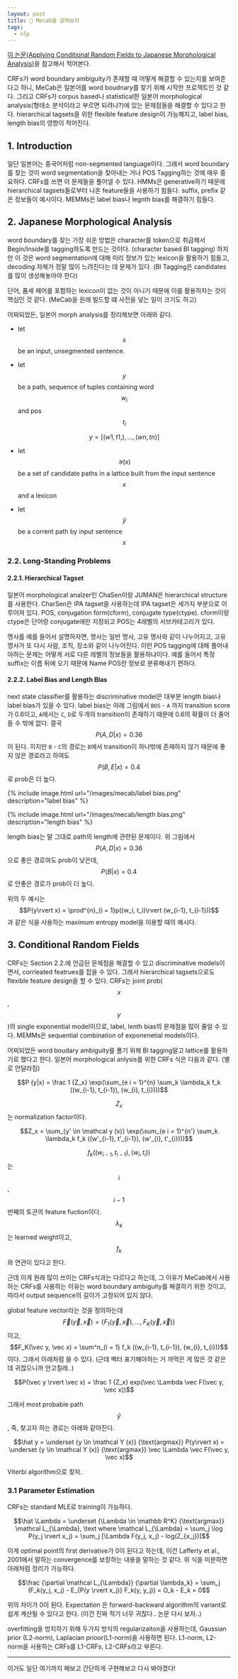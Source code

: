 ```yaml
---
layout: post
title: 🔪 Mecab을 살펴보자
tags:
  - nlp
---
```


[이 논문(Applying Conditional Random Fields to Japanese Morphological Analysis)](https://www.aclweb.org/anthology/W04-3230.pdf)을 참고해서 적어본다.

CRFs가 word boundary ambiguity가 존재할 때 어떻게 해결할 수 있는지를 보여준다고 하니, MeCab은 일본어를 word boudnary를 찾기 위해 시작한 프로젝트인 것 같다. 그리고 CRFs가 corpus based나 statistical한 일본어 morphological analysis(형태소 분석이라고 부르면 되려나?)에 있는 문제점들을 해결할 수 있다고 한다. hierarchical tagsets을 위한 flexible feature design이 가능해지고, label bias, length bias의 영향이 적어진다.

## 1. Introduction

일단 일본어는 중국어처럼 non-segmented language이다. 그래서 word boundary를 찾는 것이 word segmentation을 찾아내는 거나 POS Tagging하는 것에 매우 중요하다. CRFs를 쓰면 이 문제들을 풀어낼 수 있다. HMMs은 generative하기 때문에 hierarchical tagsets들로부터 나온 feature들을 사용하기 힘들다. suffix, prefix 같은 정보들이 예시이다. MEMMs은 label bias나 legnth bias를 해결하기 힘들다.

## 2. Japanese Morphological Analysis

word boundary를 찾는 가장 쉬운 방법은 character를 token으로 취급해서 Begin/Inside를 tagging하도록 만드는 것이다. (character based BI tagging) 하지만 이 것은 word segmentation에 대해 미리 정보가 있는 lexicon을 활용하기 힘들고, decoding 자체가 정말 많이 느려진다는 데 문제가 있다. (BI Tagging은 candidates를 많이 생성해놓아야 한다)

단어, 품세 페어를 포함하는 lexicon이 없는 것이 아니기 때문에 이를 활용하자는 것이 핵심인 것 같다. (MeCab을 원래 빌드할 떄 사전을 넣는 일이 크기도 하고)

어찌되었든, 일본어 morph analysis를 정리해보면 아래와 같다.

* let $$x$$ be an input, unsegmented sentence.
* let $$y$$ be a path, sequence of tuples containing word $$w_i$$ and pos $$t_i$$

  $$y = [(w1, t1,), ..., (wn, tn)]$$
* let $$\mathcal Y(x)$$ be a set of candidate paths in a lattice built from the input sentence $$x$$ and a lexicon
* let $$\hat y$$ be a corrent path by input sentence $$x$$

### 2.2. Long-Standing Problems

#### 2.2.1. Hierarchical Tagset

일본어 morphological analzer인 ChaSen이랑 JUMAN은 hierarchical structure를 사용한다. CharSen은 IPA tagset을 사용하는데 IPA tagset은 세가지 부분으로 이루어져 있다. POS, conjugation form(cform), conjugate type(ctype). cform이랑 ctype은 단어랑 conjugate에만 지정되고 POS는 4레벨의 서브카테고리가 있다.

명사를 예를 들어서 설명하자면, 명사는 일반 명사, 고유 명사와 같이 나누어지고, 고유명사가 또 다시 사람, 조직, 장소와 같이 나누어진다. 이런 POS tagging에 대해 풀어내야하는 문제는 어떻게 서로 다른 레벨의 정보들을 활용하냐이다. 예를 들어서 특정 suffix는 이름 뒤에 오기 때문에 Name POS란 정보로 분류해내기 편하다.

#### 2.2.2. Label Bias and Length BIas

next state classifier를 활용하는 discriminative model은 대부분 length bias나 label bias가 있을 수 있다. label bias는 아래 그림에서 `BOS` - `A` 까지 transition score가 0.6이고, `A`에서는 `C`, `D`로 두개의 transition이 존재하기 때문에 0.6의 확률이 더 줄어들 수 밖에 없다. 결국 $$P(A, D\rvert x) = 0.36$$이 된다. 히지만 `B` - `C`의 경로는 `B`에서 transition이 하나밖에 존재하지 않기 때문에 좋지 않은 경로라고 하여도 $$P(B, E \rvert x) = 0.4$$로 prob은 더 높다.

{% include image.html url="/images/mecab/label bias.png" description="label bias" %}

{% include image.html url="/images/mecab/length bias.png" description="length bias" %}

length bias는 말 그대로 path의 length에 관련된 문제이다. 위 그림에서 $$P(A, D \rvert x) = 0.36$$으로 좋은 경로여도 prob이 낮은데, $$P(B\rvert x) = 0.4$$로 안좋은 경로가 prob이 더 높다.

위의 두 예시는 $$P(y\rvert x) = \prod^{n}_{i = 1}p((w_i, t_i)\rvert (w_{i-1}, t_{i-1}))$$과 같은 식을 사용하는 maximum entropy model을 이용할 때의 예시다.

## 3. Conditional Random Fields

CRFs는 Section 2.2.에 언급된 문제점을 해결할 수 있고 discriminative models이면서, corrleated featrues를 잡을 수 있다. 그래서 hierarchical tagsets으로도 flexible feature design을 할 수 있다. CRFs는 joint prob($$x$$, $$y$$)의 single exponential model이므로, label, lenth bias의 문제점을 많이 줄일 수 있다. MEMMs은 sequential combination of exponenetial models이다.

어찌되었든 word boudary ambiguity를 풀기 위해 BI tagging말고 lattice를 활용하기로 했다고 한다. 일본어 morphological anlysis를 위한 CRFs 식은 다음과 같다. (별로 안달라짐)

$$P (y|x) = \frac 1 {Z_x} \exp(\sum_{e i = 1}^{n} \sum_k \lambda_k f_k ((w_{i-1}, t_{i-1}), (w_{i}, t_{i})))$$

$$Z_x$$는 normalization factor이다.

$$Z_x = \sum_{y' \in \mathcal y (x)} \exp(\sum_{e i = 1}^{n'} \sum_k \lambda_k f_k ((w'_{i-1}, t'_{i-1}), (w'_{i}, t'_{i})))$$

$$f_k ((w_{i-1}, t_{i-1}), (w_{i}, t_{i}))$$는 $$i$$, $$i - 1$$번째의 토큰의 feature fuction이다. $$\lambda_k$$는 learned weight이고, $$f_k$$와 연관이 있다고 한다.

근데 이게 원래 많이 쓰이는 CRFs식과는 다르다고 하는데, 그 이유가 MeCab에서 사용하는 CRFs를 사용하는 이유는 word boundary ambiguity를 해결하기 위한 것이고, 따라서 output sequence의 길이가 고정되어 있지 않다.

global feature vector라는 것을 정의하는데 $$\vec F(\vec y, \vec x) = \{F_1 (\vec y, \vec x), ... ,F_K(\vec y, \vec x)\}$$이고, $$F_K(\vec y, \vec x) = \sum^n_{i = 1} f_k ((w_{i-1}, t_{i-1}), (w_{i}, t_{i}))$$이다. 그래서 아래처럼 쓸 수 있다. (근데 벡터 표기해야하는 거 까먹은 게 많은 것 같은데 귀찮으니까 안고칠래..)

$$P(\vec y \rvert \vec x) = \frac 1 {Z_x} exp(\vec \Lambda \vec F(\vec y, \vec x))$$

그래서 most probable path $$\hat y$$, 즉, 찾고자 하는 경로는 아래와 같아진다.

$$\hat y = \underset {y \in \mathcal Y (x)} {\text{argmax}} P(y\rvert x) = \underset {y \in \mathcal Y (x)} {\text{argmax}} \vec \Lambda \vec F(\vec y, \vec x)$$

Viterbi algorithm으로 찾자.

### 3.1 Parameter Estimation

CRFs는 standard MLE로 training이 가능하다.

$$\hat \Lambda = \underset {\Lambda \in \mathbb R^K} {\text{argmax}} \mathcal L_{\Lambda}, \text where \mathcal L_{\Lambda} = \sum_j \log P(y_j \rvert x_j) = \sum_j [\Lambda F(y_j, x_j) - log(Z_{x_j})]$$

이게 optimal point의 first derivative가 0이 된다고 하는데, 이건 Lafferty et al., 2001에서 말하는 convergence를 보장하는 내용을 말하는 것 같다. 위 식을 미분하면 아래처럼 정리가 가능하다.

$$\frac {\partial \mathcal L_{\Lambda}} {\partial \lambda_k}  = \sum_j (F_k(y_j, x_j) - E_{P(y \rvert x_j)} F_k(y, y_j)) = O_k - E_k = 0$$

위의 차이가 0이 된다. Expectation 은 forward-backward algorithm의 variant로 쉽게 계산될 수 있다고 한다. (이건 진짜 적기 너무 귀찮다.. 논문 다시 보자..)

overfitting을 방지하기 위해 두가지 방식의 regularizaiton을 사용하는데, Gaussian prior (L2-norm), Laplacian prioor(L1-norm)을 사용하면 된다. L1-norm, L2-norm을 사용하는 CRFs를 L1-CRFs, L2-CRFs라고 부른다.

---

이거도 일단 여기까지 해보고 간단하게 구현해보고 다시 봐야겠다!
